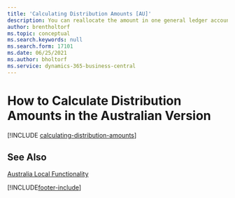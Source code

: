 ```yaml
---
title: 'Calculating Distribution Amounts [AU]'
description: You can reallocate the amount in one general ledger account to other general ledger accounts so that the balances of your accounts remain proportionate to one another in the Australian version.
author: brentholtorf
ms.topic: conceptual
ms.search.keywords: null
ms.search.form: 17101
ms.date: 06/25/2021
ms.author: bholtorf
ms.service: dynamics-365-business-central
---
```

# How to Calculate Distribution Amounts in the Australian Version

[!INCLUDE [calculating-distribution-amounts](../includes/AUNZ/calculating-distribution-amounts.md)]

## See Also

[Australia Local Functionality](australia-local-functionality.md)  


[!INCLUDE[footer-include](../../includes/footer-banner.md)]